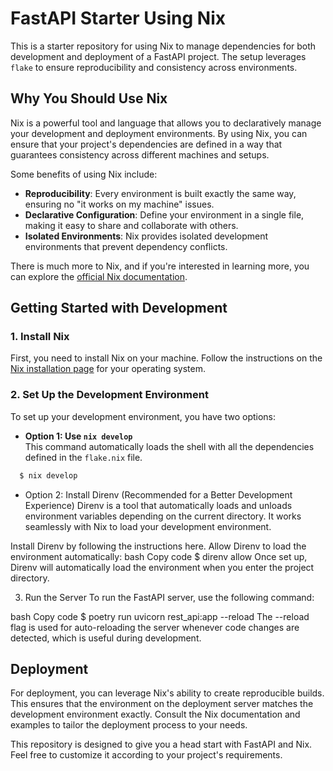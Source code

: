 # FastAPI Starter Using Nix

This is a starter repository for using Nix to manage dependencies for both development and deployment of a FastAPI project. The setup leverages `flake` to ensure reproducibility and consistency across environments.

## Why You Should Use Nix

Nix is a powerful tool and language that allows you to declaratively manage your development and deployment environments. By using Nix, you can ensure that your project's dependencies are defined in a way that guarantees consistency across different machines and setups. 

Some benefits of using Nix include:
- **Reproducibility**: Every environment is built exactly the same way, ensuring no "it works on my machine" issues.
- **Declarative Configuration**: Define your environment in a single file, making it easy to share and collaborate with others.
- **Isolated Environments**: Nix provides isolated development environments that prevent dependency conflicts.

There is much more to Nix, and if you're interested in learning more, you can explore the [official Nix documentation](https://nixos.org/manual/nix/stable/).

## Getting Started with Development

### 1. Install Nix

First, you need to install Nix on your machine. Follow the instructions on the [Nix installation page](https://nixos.org/download.html) for your operating system.

### 2. Set Up the Development Environment

To set up your development environment, you have two options:

- **Option 1: Use `nix develop`**  
  This command automatically loads the shell with all the dependencies defined in the `flake.nix` file.

```bash
  $ nix develop
```

- Option 2: Install Direnv (Recommended for a Better Development Experience)
Direnv is a tool that automatically loads and unloads environment variables depending on the current directory. It works seamlessly with Nix to load your development environment.

Install Direnv by following the instructions here.
Allow Direnv to load the environment automatically:
bash
Copy code
$ direnv allow
Once set up, Direnv will automatically load the environment when you enter the project directory.

3. Run the Server
To run the FastAPI server, use the following command:

bash
Copy code
$ poetry run uvicorn rest_api:app --reload
The --reload flag is used for auto-reloading the server whenever code changes are detected, which is useful during development.

## Deployment
For deployment, you can leverage Nix's ability to create reproducible builds. This ensures that the environment on the deployment server matches the development environment exactly. Consult the Nix documentation and examples to tailor the deployment process to your needs.

This repository is designed to give you a head start with FastAPI and Nix. Feel free to customize it according to your project's requirements.
